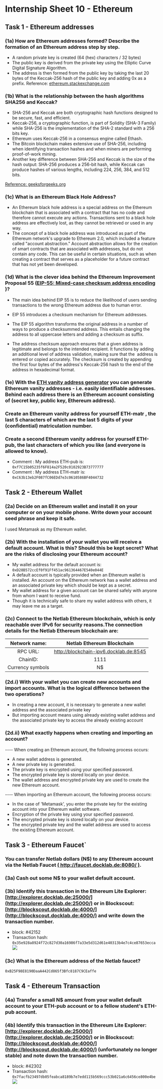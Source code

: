 # Internship Sheet 10 - Ethereum

## Task 1 - Ethereum addresses
### (1a) How are Ethereum addresses formed? Describe the formation of an Ethereum address step by step.
* A random private key is created (64 (hex) characters / 32 bytes)
* The public key is derived from the private key  using the Elliptic Curve     Digital Signature Algorithm.
* The address is then formed from the public key by taking the last 20 bytes of the Keccak-256 hash of the public key and adding 0x as a prefix.
Reference: [ethereum.stackexchange.com](https://ethereum.stackexchange.com/questions/3542/how-are-ethereum-addresses-generated)
### (1b) What is the relationship between the hash algorithms SHA256 and Keccak?
* SHA-256 and Keccak are both cryptographic hash functions designed to be secure, fast, and efficient.
* Keccak-256, a cryptographic function, is part of Solidity (SHA-3 Family) while SHA-256 is the implementation of the SHA-2 standard with a 256 bits key.
* Ethereum uses Keccak-256 in a consensus engine called Ethash.
* The Bitcoin blockchain makes extensive use of SHA-256, including when identifying transaction hashes and when miners are performing proof-of-work mining.
* Another key difference between SHA-256 and Keccak is the size of the hash output: SHA-256 produces a 256-bit hash, while Keccak can produce hashes of various lengths, including 224, 256, 384, and 512 bits.

[Reference: geeksforgeeks.org](https://www.geeksforgeeks.org/difference-between-sha-256-and-keccak-256/)
### (1c) What is an Ethereum Black Hole Address?
* An Ethereum black hole address is a special address on the Ethereum blockchain that is associated with a contract that has no code and therefore cannot execute any actions. Transactions sent to a black hole address are effectively lost, as they cannot be retrieved or used in any way.
* The concept of a black hole address was introduced as part of the Ethereum network's upgrade to Ethereum 2.0, which included a feature called "account abstraction." Account abstraction allows for the creation of smart contracts that are associated with addresses, but do not contain any code. This can be useful in certain situations, such as when creating a contract that serves as a placeholder for a future contract that has not yet been developed.
### (1d) What is the clever idea behind the Ethereum Improvement Proposal 55 ([EIP-55: Mixed-case checksum address encoding](https://eips.ethereum.org/EIPS/eip-55) )?
* The main idea behind EIP 55 is to reduce the likelihood of users sending transactions to the wrong Ethereum address due to human error.

* EIP 55 introduces a checksum mechanism for Ethereum addresses.

* The EIP 55 algorithm transforms the original address in a number of ways to produce a checksummed address. This entails changing the address to all uppercase letters and adding a checksum as suffix.

* The address checksum approach ensures that a given address is legitimate and belongs to the intended recipient. It functions by adding an additional level of address validation, making sure that the  address is entered or copied accurately. The checksum is created by appending the first four bytes of the address's Keccak-256 hash to the end of the address in hexadecimal format.

### (1e) With the [ETH vanity address generator](https://vanity-eth.tk/) you can generate Ethereum vanity addresses - i.e. easily identifiable addresses. Behind each address there is an Ethereum account consisting of (secret key, public key, Ethereum address).
### Create an Ethereum vanity address for yourself ETH-matr , the last 5 characters of which are the last 5 digits of your (confidential) matriculation number.
### Create a second Ethereum vanity address for yourself ETH-pub, the last characters of which you like (and everyone is allowed to know).
* Comment : My address ETH-pub is:  `0xf7C15b05235f6F814a2F520c0102923B73777777`
* Comment : My address ETH-matr is: `0xC63b13eb2F087fC06EDd7e3c0610586BF4044732`

## Task 2 - Ethereum Wallet
### (2a) Decide on an Ethereum wallet and install it on your computer or on your mobile phone. Write down your account seed phrase and keep it safe.
I used Metamask as my Ethereum wallet.
### (2b) With the installation of your wallet you will receive a default account. What is this? Should this be kept secret? What are the risks of disclosing your Ethereum account?
* My wallet address for the default account is: `0xD28B572ccEf0f91Ff451ac961364467E540e044E`
* A default account is typically provided when an Ethereum wallet is installed. An account on the Ethereum network has a wallet address and an associated private key which should be kept as a secret.
* My wallet address for a given account can be shared safely with anyone from whom I want to receive fund. 
* Though it is technically safe to share my wallet address with others, it may leave me as a target.
### (2c) Connect to the Netlab Ethereum blockchain, which is only reachable over IPv6 for security reasons.The connection details for the Netlab Ethereum blockchain are:
| Network name:     | Netlab Ethereum Blockchain            | 	
|:-----------------:|:-------------------------------------:|
|RPC URL:           |http://blockchain-ipv6.docklab.de:8545 |
|ChainID:           |1111                                   | 
|Currency symbols   |N$                                     |

### (2d.i) With your wallet you can create new accounts and import accounts. What is the logical difference between the two operations?
* In creating a new account, it is necessary to generate a new wallet address and the associated private key
* But importing account means using already existing wallet address and the associated private key to access the already existing account
### (2d.ii) What exactly happens when creating and importing an account?
---- When creating an Ethereum account, the following process occurs:
* A new wallet address is generated.
* A new private key is generated.
* The private key is encrypted using your specified password.
* The encrypted private key is stored locally on your device.
* The wallet address and encrypted private key are used to create the new Ethereum account.
  
---- When importing an Ethereum account, the following process occurs:
* In the case of 'Metamask', you enter the private key for the existing account into your Ethereum wallet  software.
* Encryption of the private key using your specified password.
* The encrypted private key is stored locally on your device.
* The encrypted private key and the wallet address are used to access the existing Ethereum account.
  
## Task 3 - Ethereum Faucet`
### You can transfer Netlab dollars (N$) to any Ethereum account via the Netlab Faucet [( http://faucet.docklab.de:8080/ )](http://faucet.docklab.de:8080/).
### (3a) Cash out some N$ to your wallet default account.
### (3b) Identify this transaction in the Ethereum Lite Explorer:  [http://explorer.docklab.de:25000/](http://explorer.docklab.de:25000/) or in Blockscout:  [http://blockscout.docklab.de:4000/](http://blockscout.docklab.de:4000/) and write down the transaction number.
* block: #42152
* Transaction hash: `0x35e928a8924f72c827d30a16986f7a33e5d312d61e40313b4e7c4ce87653ecca`
![](images/Transaction_To-Default-Account.png)

### (3c) What is the Ethereum address of the Netlab faucet?
`0xB25F98E8190DaaA442Cd865f3Bfc8187C9CEaffe`


## Task 4 - Ethereum Transaction
### (4a) Transfer a small N$ amount from your wallet default account to your ETH-pub account or to a fellow student's ETH-pub account.
### (4b) Identify this transaction in the Ethereum Lite Explorer:  [http://explorer.docklab.de:25000/](http://explorer.docklab.de:25000/) or in Blockscout:  [http://blockscout.docklab.de:4000/](http://blockscout.docklab.de:4000/) (unfortunately no longer stable) and note down the transaction number.
* block: #42302
* Transaction hash: `0x7facfb23497db05feabca8189b7e7edd115b569ccc53b021a6c6456ce800e4be`
![](images/Transaction_Default-to-ETH-pub.png)



